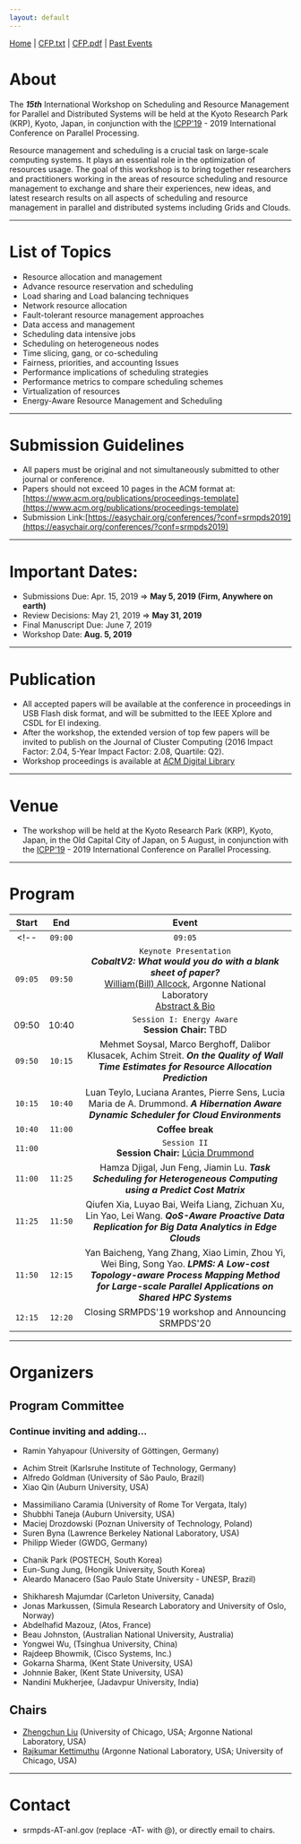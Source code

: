 ```yaml
---
layout: default
---
```

[Home](index.html) | <a href="doc/CFP-2019-15th-SRMPDS.txt" target="_blank">CFP.txt</a> | <a href="doc/CFP-2019-15th-SRMPDS.pdf" target="_blank">CFP.pdf</a> | [Past Events](past.html)

# About
The ___15th___ International Workshop on Scheduling and Resource Management for Parallel and Distributed Systems will be held at the Kyoto Research Park (KRP), Kyoto, Japan, in conjunction with the [ICPP'19](https://www.hpcs.cs.tsukuba.ac.jp/icpp2019/) - 2019 International Conference on Parallel Processing.

Resource management and scheduling is a crucial task on large-scale computing systems. It plays an essential role in the optimization of resources usage. The goal of this workshop is to bring together researchers and practitioners working in the areas of resource scheduling and resource management to exchange and share their experiences, new ideas, and latest research results on all aspects of scheduling and resource management in parallel and distributed systems including Grids and Clouds.

---
# List of Topics
* Resource allocation and management
* Advance resource reservation and scheduling
* Load sharing and Load balancing techniques
* Network resource allocation
* Fault-tolerant resource management approaches
* Data access and management
* Scheduling data intensive jobs
* Scheduling on heterogeneous nodes
* Time slicing, gang, or co-scheduling
* Fairness, priorities, and accounting Issues
* Performance implications of scheduling strategies
* Performance metrics to compare scheduling schemes
* Virtualization of resources
* Energy-Aware Resource Management and Scheduling

---
# Submission Guidelines
* All papers must be original and not simultaneously submitted to other journal or conference. 
* Papers should not exceed 10 pages in the ACM format at: [https://www.acm.org/publications/proceedings-template](https://www.acm.org/publications/proceedings-template)
* Submission Link:[https://easychair.org/conferences/?conf=srmpds2019](https://easychair.org/conferences/?conf=srmpds2019)

---
# Important Dates:
* Submissions Due:        Apr. 15, 2019 => __May  5, 2019 (Firm, Anywhere on earth)__
* Review Decisions:       May  21, 2019 => __May 31, 2019__
* Final Manuscript Due:   June 7, 2019 
* Workshop Date:          __Aug. 5, 2019__

---
# Publication
* All accepted papers will be available at the conference in proceedings in USB Flash disk format, and will be submitted to the IEEE Xplore and CSDL for EI indexing. 
* After the workshop, the extended version of top few papers will be invited to publish on the Journal of Cluster Computing (2016 Impact Factor: 2.04, 5-Year Impact Factor: 2.08, Quartile: Q2).
* Workshop proceedings is available at [ACM Digital Library](https://dl.acm.org/citation.cfm?id=3229710)

---
# Venue
* The workshop will be held at the Kyoto Research Park (KRP), Kyoto, Japan, in the Old Capital City of Japan, on 5 August, in conjunction with the [ICPP'19](https://www.hpcs.cs.tsukuba.ac.jp/icpp2019/) - 2019 International Conference on Parallel Processing.

---
# Program
| __Start__ | __End__ |                          __Event__                           |
| :-------: | :-----: | :----------------------------------------------------------: |
<!-- |  `09:00`  | `09:05` |                       Opening Remarks                        |
|  `09:05`  | `09:50` | `Keynote Presentation` <br> ___CobaltV2:  What would you do with a blank sheet of paper?___ <br> [William(Bill) Allcock](https://www.anl.gov/profile/william-bill-e-allcock), Argonne National Laboratory <br> <a href="./doc/srmpds-19-keynote.pdf" target="_blank">Abstract & Bio</a> |
|   09:50   |  10:40  |    `Session I: Energy Aware` <br> **Session Chair:** TBD     |
|  `09:50`  | `10:15` | Mehmet Soysal, Marco Berghoff, Dalibor Klusacek, Achim Streit. ___On the Quality of Wall Time Estimates for Resource Allocation Prediction___ |
|  `10:15`  | `10:40` | Luan Teylo, Luciana Arantes, Pierre Sens, Lucia Maria de A. Drummond. ___A Hibernation Aware Dynamic Scheduler for Cloud Environments___ |
|  `10:40`  | `11:00` |                       __Coffee break__                       |
|  `11:00`  |         | `Session II`<br/>**Session Chair:** [Lúcia Drummond](http://www.ic.uff.br/~lucia/) |
|  `11:00`  | `11:25` | Hamza Djigal, Jun Feng, Jiamin Lu. ___Task Scheduling for Heterogeneous Computing using a Predict Cost Matrix___ |
|  `11:25`  | `11:50` | Qiufen Xia, Luyao Bai, Weifa Liang, Zichuan Xu, Lin Yao, Lei Wang. ___QoS-Aware Proactive Data Replication for Big Data Analytics in Edge Clouds___ |
|  `11:50`  | `12:15` | Yan Baicheng, Yang Zhang, Xiao Limin, Zhou Yi, Wei Bing, Song Yao. ___LPMS: A Low-cost Topology-aware Process Mapping Method for Large-scale Parallel Applications on Shared HPC Systems___ | -->
|  `12:15`  | `12:20` |     Closing SRMPDS'19 workshop and Announcing SRMPDS'20      |

---
# Organizers
## Program Committee
### Continue inviting and adding...
* Ramin Yahyapour (University of Göttingen, Germany)
<!-- * Morris Riedel (Forschungszentrum Juelich GmbH, Germany) -->
<!-- * Giovanni Agosta (Politecnico di Milano, Italy ) -->
<!-- * Michael Sobolewski (SORCER Lab, Texas Tech University, USA) -->
<!-- * Victor Toporkov (National Research University "MPEI", Russia ) -->
<!-- * Alejandro Betancourt (Universidad Pontificia Comillas, Spain) -->
* Achim Streit (Karlsruhe Institute of Technology, Germany)
* Alfredo Goldman (University of São Paulo, Brazil)
* Xiao Qin (Auburn University, USA)
<!-- * William Jones (Coastal Carolina University, USA) -->
* Massimiliano Caramia (University of Rome Tor Vergata, Italy)
* Shubbhi Taneja (Auburn University, USA)
* Maciej Drozdowski (Poznan University of Technology, Poland)
* Suren Byna (Lawrence Berkeley National Laboratory, USA)
* Philipp Wieder (GWDG, Germany)
<!-- * Sangmin Seo (Samsung Research, South Korea) -->
<!-- * Tae-Young Choe (Kumoh National Institute of Technology, South Korea) -->
<!-- * Siva Kulasekaran (The University of Texas at Austin, USA) -->
<!-- * Dinanath Sulakhe (Argonne National Laboratory, USA) -->
* Chanik Park (POSTECH, South Korea)
* Eun-Sung Jung, (Hongik University, South Korea)
* Aleardo Manacero (Sao Paulo State University - UNESP, Brazil)
<!-- * Kosuke Kaneko (Kyushu University, Japan) -->
<!-- * Hiroshi Koide (Kyushu University, Japan) -->
* Shikharesh Majumdar (Carleton University, Canada)
* Jonas Markussen, (Simula Research Laboratory and University of Oslo, Norway)
* Abdelhafid Mazouz, (Atos, France)
* Beau Johnston, (Australian National University, Australia)
* Yongwei Wu, (Tsinghua University, China)
* Rajdeep Bhowmik, (Cisco Systems, Inc.)
* Gokarna Sharma, (Kent State University, USA)
* Johnnie Baker, (Kent State University, USA)
* Nandini Mukherjee, (Jadavpur University, India)

## Chairs
* [Zhengchun Liu](https://lzhengchun.github.io/) (University of Chicago, USA; Argonne National Laboratory, USA)
* [Rajkumar Kettimuthu](http://mcs.anl.gov/~kettimut/) (Argonne National Laboratory, USA; University of Chicago, USA)

---
# Contact
* srmpds-AT-anl.gov (replace -AT- with @), or directly email to chairs. 
